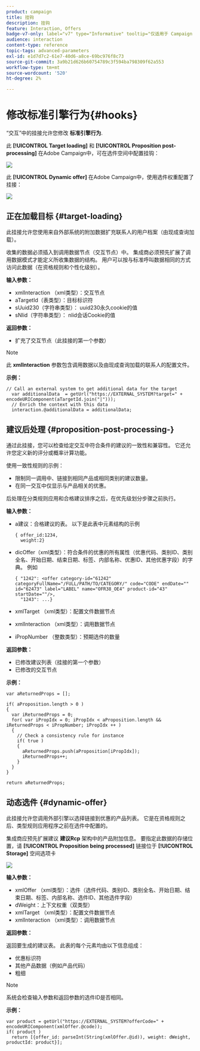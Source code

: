```yaml
---
product: campaign
title: 挂钩
description: 挂钩
feature: Interaction, Offers
badge-v7-only: label="v7" type="Informative" tooltip="仅适用于 Campaign Classic v7"
audience: interaction
content-type: reference
topic-tags: advanced-parameters
exl-id: e1d7d7c2-61e7-40d6-a8ce-69bc976f8c73
source-git-commit: 3a9b21d626b60754789c3f594ba798309f62a553
workflow-type: tm+mt
source-wordcount: '520'
ht-degree: 2%

---
```


# 修改标准引擎行为{#hooks}



“交互”中的挂接允许您修改 **标准引擎行为**.

此 **[!UICONTROL Target loading]** 和 **[!UICONTROL Proposition post-processing]** 在Adobe Campaign中，可在选件空间中配置挂钩：

![](assets/interaction_hooks_1.png)

此 **[!UICONTROL Dynamic offer]** 在Adobe Campaign中，使用选件权重配置了挂接：

![](assets/interaction_hooks_2.png)

## 正在加载目标 {#target-loading}

此挂接允许您使用来自外部系统的附加数据扩充联系人的用户档案（由现成查询加载）。

收集的数据必须插入到调用数据节点（交互节点）中。 集成商必须预先扩展了调用数据模式才能定义所收集数据的结构。 用户可以按与标准呼叫数据相同的方式访问此数据（在资格规则和个性化级别）。

**输入参数：**

* xmlInteraction （xml类型）：交互节点
* aTargetId（表类型）：目标标识符
* sUuid230（字符串类型）： uuid230永久cookie的值
* sNlid（字符串类型）： nlid会话Cookie的值

**返回参数：**

* 扩充了交互节点（此挂接的第一个参数）

>[!NOTE]
>
>此 **xmlInteraction** 参数包含调用数据以及由现成查询加载的联系人的配置文件。

**示例：**

```
// Call an external system to get additional data for the target
  var additionalData  = getUrl("https://EXTERNAL_SYSTEM?target=" + encodeURIComponent(aTargetId.join("|")));
  // Enrich the context with this data
  interaction.@additionalData = additionalData;
```

## 建议后处理 {#proposition-post-processing-}

通过此挂接，您可以检查给定交互中符合条件的建议的一致性和兼容性。 它还允许您定义新的评分或概率计算功能。

使用一致性规则的示例：

* 限制同一调用中、链接到相同产品或相同类别的建议数量。
* 在同一交互中仅显示与产品相关的优惠。

后处理在分类规则应用和合格建议排序之后，在优先级划分步骤之前执行。

**输入参数：**

* a建议：合格建议的表。 以下是此表中元素结构的示例

  ```
  { offer_id:1234,
    weight:2}
  ```

* dicOffer（xml类型）：符合条件的优惠的所有属性（优惠代码、类别ID、类别全名、开始日期、结束日期、标签、内部名称、优惠ID、其他优惠字段）的字典。 例如

  ```
  { "1242": <offer category-id="61242" categoryFullName="/FULL/PATH/TO/CATEGORY/" code="CODE" endDate="" id="62473" label="LABEL" name="OFR38_OE4" product-id="43" startDate=""/>,
    "1243": ...}
  ```

* xmlTarget （xml类型）：配置文件数据节点
* xmlInteraction （xml类型）：调用数据节点
* iPropNumber （整数类型）：预期选件的数量

**返回参数：**

* 已修改建议列表（挂接的第一个参数）
* 已修改的交互节点

**示例：**

```
var aReturnedProps = [];

if( aProposition.length > 0 )
{
  var iReturnedProps = 0;
  for( var iPropIdx = 0; iPropIdx < aProposition.length && iReturnedProps < iPropNumber; iPropIdx ++ )
  {
    // Check a consistency rule for instance
    if( true )
    {
      aReturnedProps.push(aProposition[iPropIdx]);
      iReturnedProps++;
    }
  }
}

return aReturnedProps;
```

## 动态选件 {#dynamic-offer}

此挂接允许您调用外部引擎以选择链接到优惠的产品列表。 它是在资格规则之后、类型规则应用程序之前在选件中配置的。

集成商应预先扩展建议 **建议Rcp** 架构中的产品附加信息。 要指定此数据的存储位置，请 **[!UICONTROL Proposition being processed]** 链接位于 **[!UICONTROL Storage]** 空间选项卡

![](assets/interaction_hooks_3.png)

**输入参数：**

* xmlOffer （xml类型）：选件（选件代码、类别ID、类别全名、开始日期、结束日期、标签、内部名称、选件ID、其他选件字段）
* dWeight：上下文权重（双类型）
* xmlTarget （xml类型）：配置文件数据节点
* xmlInteraction （xml类型）：调用数据节点

**返回参数：**

返回要生成的建议表。 此表的每个元素均由以下信息组成：

* 优惠标识符
* 其他产品数据（例如产品代码）
* 粗细

>[!NOTE]
>
>系统会检查输入参数和返回参数的选件ID是否相同。

**示例：**

```
var product = getUrl("https://EXTERNAL_SYSTEM?offerCode=" + encodeURIComponent(xmlOffer.@code));
if( product )
  return [{offer_id: parseInt(String(xmlOffer.@id)), weight: dWeight, productId: product}];
```
